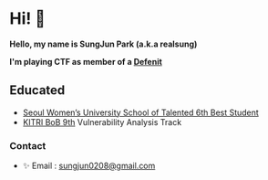 # Hi! 👋
**Hello, my name is SungJun Park (a.k.a realsung)**

**I'm playing CTF as member of a [Defenit](https://defenit.kr)**

## Educated
* [Seoul Women’s University School of Talented 6th Best Student](http://security.swu.ac.kr/giftedu)
* [KITRI BoB 9th](https://www.kitribob.kr) Vulnerability Analysis Track
### Contact
- ✨ Email : sungjun0208@gmail.com

<!--
**realsung/realsung** is a ✨ _special_ ✨ repository because its `README.md` (this file) appears on your GitHub profile.

Here are some ideas to get you started:

- 🔭 I’m currently working on ...
- 🌱 I’m currently learning ...
- 👯 I’m looking to collaborate on ...
- 🤔 I’m looking for help with ...
- 💬 Ask me about ...
- 📫 How to reach me: ...
- 😄 Pronouns: ...
- ⚡ Fun fact: ...
-->
